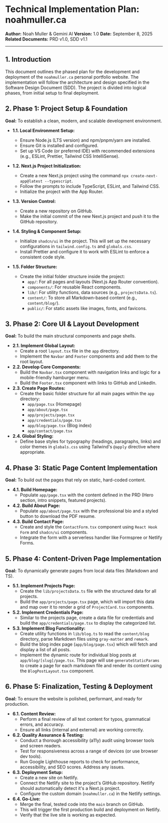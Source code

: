 # Technical Implementation Plan: noahmuller.ca

**Author:** Noah Muller & Gemini AI
**Version:** 1.0
**Date:** September 8, 2025
**Related Documents:** PRD v1.0, SDD v1.1

---

## 1. Introduction

This document outlines the phased plan for the development and deployment of the `noahmuller.ca` personal portfolio website. The implementation will follow the architecture and design specified in the Software Design Document (SDD). The project is divided into logical phases, from initial setup to final deployment.

## 2. Phase 1: Project Setup & Foundation

**Goal:** To establish a clean, modern, and scalable development environment.

- **1.1. Local Environment Setup:**
  - Ensure Node.js (LTS version) and npm/pnpm/yarn are installed.
  - Ensure Git is installed and configured.
  - Set up VS Code (or preferred IDE) with recommended extensions (e.g., ESLint, Prettier, Tailwind CSS IntelliSense).

- **1.2. Next.js Project Initialization:**
  - Create a new Next.js project using the command `npx create-next-app@latest --typescript`.
  - Follow the prompts to include TypeScript, ESLint, and Tailwind CSS.
  - Initialize the project with the App Router.

- **1.3. Version Control:**
  - Create a new repository on GitHub.
  - Make the initial commit of the new Next.js project and push it to the GitHub repository.

- **1.4. Styling & Component Setup:**
  - Initialize `shadcn/ui` in the project. This will set up the necessary configurations in `tailwind.config.ts` and `globals.css`.
  - Install Prettier and configure it to work with ESLint to enforce a consistent code style.

- **1.5. Folder Structure:**
  - Create the initial folder structure inside the project:
    - `app/`: For all pages and layouts (Next.js App Router convention).
    - `components/`: For reusable React components.
    - `lib/`: For utility functions, data sources (e.g., `projectsData.ts`).
    - `content/`: To store all Markdown-based content (e.g., `content/blog/`).
    - `public/`: For static assets like images, fonts, and favicons.

## 3. Phase 2: Core UI & Layout Development

**Goal:** To build the main structural components and page shells.

- **2.1. Implement Global Layout:**
  - Create a root `layout.tsx` file in the `app` directory.
  - Implement the `Navbar` and `Footer` components and add them to the root layout.
- **2.2. Develop Core Components:**
  - Build the `Navbar.tsx` component with navigation links and logic for a mobile-friendly hamburger menu.
  - Build the `Footer.tsx` component with links to GitHub and LinkedIn.
- **2.3. Create Page Routes:**
  - Create the basic folder structure for all main pages within the `app` directory:
    - `app/page.tsx` (Homepage)
    - `app/about/page.tsx`
    - `app/projects/page.tsx`
    - `app/credentials/page.tsx`
    - `app/blog/page.tsx` (Blog index)
    - `app/contact/page.tsx`
- **2.4. Global Styling:**
  - Define base styles for typography (headings, paragraphs, links) and color themes in `globals.css` using Tailwind's `@apply` directive where appropriate.

## 4. Phase 3: Static Page Content Implementation

**Goal:** To build out the pages that rely on static, hard-coded content.

- **4.1. Build Homepage:**
  - Populate `app/page.tsx` with the content defined in the PRD (Hero section, intro snippets, featured projects).
- **4.2. Build About Page:**
  - Populate `app/about/page.tsx` with the professional bio and a styled button to download the PDF resume.
- **4.3. Build Contact Page:**
  - Create and style the `ContactForm.tsx` component using `React Hook Form` and `shadcn/ui` components.
  - Integrate the form with a serverless handler like Formspree or Netlify Forms.

## 5. Phase 4: Content-Driven Page Implementation

**Goal:** To dynamically generate pages from local data files (Markdown and TS).

- **5.1. Implement Projects Page:**
  - Create the `lib/projectsData.ts` file with the structured data for all projects.
  - Build the `app/projects/page.tsx` page, which will import this data and map over it to render a grid of `ProjectCard.tsx` components.
- **5.2. Implement Credentials Page:**
  - Similar to the projects page, create a data file for credentials and build the `app/credentials/page.tsx` to display the categorized list.
- **5.3. Implement Blog Functionality:**
  - Create utility functions in `lib/blog.ts` to read the `content/blog` directory, parse Markdown files using `gray-matter` and `remark`.
  - Build the blog index page (`app/blog/page.tsx`) which will fetch and display a list of all posts.
  - Implement the dynamic route for individual blog posts at `app/blog/[slug]/page.tsx`. This page will use `generateStaticParams` to create a page for each markdown file and render its content using the `BlogPostLayout.tsx` component.

## 6. Phase 5: Finalization, Testing & Deployment

**Goal:** To ensure the website is polished, performant, and ready for production.

- **6.1. Content Review:**
  - Perform a final review of all text content for typos, grammatical errors, and accuracy.
  - Ensure all links (internal and external) are working correctly.
- **6.2. Quality Assurance & Testing:**
  - Conduct a thorough accessibility (a11y) audit using browser tools and screen readers.
  - Test for responsiveness across a range of devices (or use browser dev tools).
  - Run Google Lighthouse reports to check for performance, accessibility, and SEO scores. Address any issues.
- **6.3. Deployment Setup:**
  - Create a new site on Netlify.
  - Connect the Netlify site to the project's GitHub repository. Netlify should automatically detect it's a Next.js project.
  - Configure the custom domain (`noahmuller.ca`) in the Netlify settings.
- **6.4. Go-Live:**
  - Merge the final, tested code into the `main` branch on GitHub.
  - This will trigger the first production build and deployment on Netlify.
  - Verify that the live site is working as expected.
